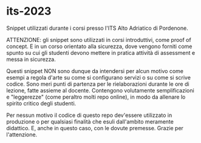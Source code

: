 # its-2023
Snippet utilizzati durante i corsi presso l'ITS Alto Adriatico di Pordenone.

ATTENZIONE: gli snippet sono utilizzati in corsi introduttivi, come proof of concept. E in un corso orientato alla sicurezza, dove vengono forniti come spunto su cui gli studenti devono mettere in pratica attività di assessment e messa in sicurezza.  

Questi snippet NON sono dunque da intendersi per alcun motivo come esempi a regola d'arte su come si configurano servizi o su come si scrive codice. Sono meri punti di partenza per le rielaborazioni durante le ore di lezione, fatte assieme al docente.
Contengono volutamente semplificazioni e "leggerezze" (come peraltro molti repo online), in modo da allenare lo spirito critico degli studenti.

Per nessun motivo il codice di questo repo dev'essere utilizzato in produzione o per qualsiasi finalità che esuli dall'ambito meramente didattico. E, anche in questo caso, con le dovute premesse. 
Grazie per l'attenzione.
